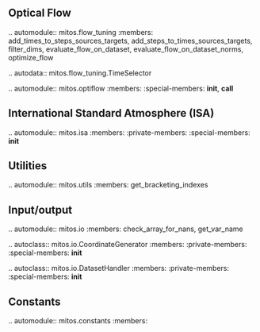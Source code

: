 
Optical Flow
------------

.. automodule:: mitos.flow_tuning
   :members: add_times_to_steps_sources_targets, add_steps_to_times_sources_targets, filter_dims, evaluate_flow_on_dataset, evaluate_flow_on_dataset_norms, optimize_flow

.. autodata:: mitos.flow_tuning.TimeSelector

.. automodule:: mitos.optiflow
   :members:
   :special-members: __init__, __call__

International Standard Atmosphere (ISA)
---------------------------------------

.. automodule:: mitos.isa
   :members:
   :private-members:
   :special-members: __init__

Utilities
---------

.. automodule:: mitos.utils
   :members: get_bracketing_indexes

Input/output
------------

.. automodule:: mitos.io
   :members: check_array_for_nans, get_var_name

.. autoclass:: mitos.io.CoordinateGenerator
   :members:
   :private-members:
   :special-members: __init__

.. autoclass:: mitos.io.DatasetHandler
   :members:
   :private-members:
   :special-members: __init__

Constants
---------

.. automodule:: mitos.constants
   :members:

